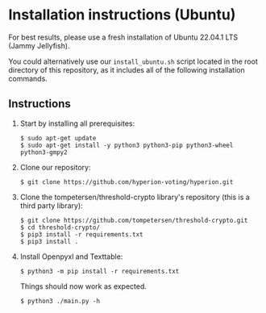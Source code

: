 # Installation instructions (Ubuntu)

For best results, please use a fresh installation of Ubuntu 22.04.1 LTS (Jammy Jellyfish).

You could alternatively use our `install_ubuntu.sh` script located in the root directory of this repository, as it includes all of the following installation commands.

## Instructions
 1. Start by installing all prerequisites:

    ```
    $ sudo apt-get update
    $ sudo apt-get install -y python3 python3-pip python3-wheel python3-gmpy2 
    ```

2. Clone our repository:
   ```
   $ git clone https://github.com/hyperion-voting/hyperion.git
   ```

3. Clone the tompetersen/threshold-crypto library's repository (this is a third party library):

   ```
   $ git clone https://github.com/tompetersen/threshold-crypto.git
   $ cd threshold-crypto/
   $ pip3 install -r requirements.txt
   $ pip3 install .
   ```

4. Install Openpyxl and Texttable:

   ```
   $ python3 -m pip install -r requirements.txt
   ```  

   Things should now work as expected. 
   ```
   $ python3 ./main.py -h
   ```
